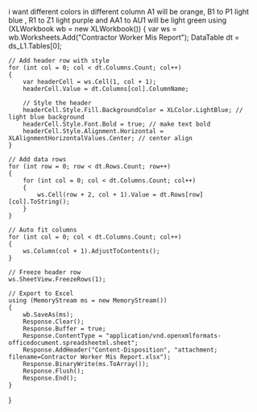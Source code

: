 i want different colors in different column A1 will be orange, B1 to P1 light blue , R1 to Z1 light purple and AA1 to AU1 will be light green
using (XLWorkbook wb = new XLWorkbook())
{
    var ws = wb.Worksheets.Add("Contractor Worker Mis Report");
    DataTable dt = ds_L1.Tables[0];

    // Add header row with style
    for (int col = 0; col < dt.Columns.Count; col++)
    {
        var headerCell = ws.Cell(1, col + 1);
        headerCell.Value = dt.Columns[col].ColumnName;

        // Style the header
        headerCell.Style.Fill.BackgroundColor = XLColor.LightBlue; // light blue background
        headerCell.Style.Font.Bold = true; // make text bold
        headerCell.Style.Alignment.Horizontal = XLAlignmentHorizontalValues.Center; // center align
    }

    // Add data rows
    for (int row = 0; row < dt.Rows.Count; row++)
    {
        for (int col = 0; col < dt.Columns.Count; col++)
        {
            ws.Cell(row + 2, col + 1).Value = dt.Rows[row][col].ToString();
        }
    }

    // Auto fit columns
    for (int col = 0; col < dt.Columns.Count; col++)
    {
        ws.Column(col + 1).AdjustToContents();
    }

    // Freeze header row
    ws.SheetView.FreezeRows(1);

    // Export to Excel
    using (MemoryStream ms = new MemoryStream())
    {
        wb.SaveAs(ms);
        Response.Clear();
        Response.Buffer = true;
        Response.ContentType = "application/vnd.openxmlformats-officedocument.spreadsheetml.sheet";
        Response.AddHeader("Content-Disposition", "attachment; filename=Contractor Worker Mis Report.xlsx");
        Response.BinaryWrite(ms.ToArray());
        Response.Flush();
        Response.End();
    }
}
